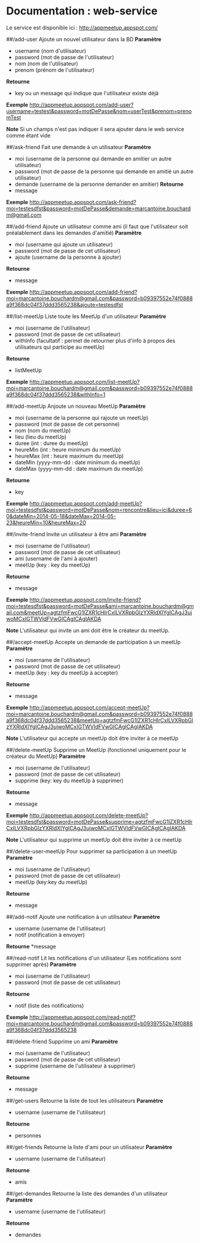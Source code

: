 Documentation : web-service
======

Le service est disponible ici : http://appmeetup.appspot.com/

##/add-user
Ajoute un nouvel utilisateur dans la BD
**Paramètre**
* username (nom d'utilisateur)
* password (mot de passe de l'utilisateur)
* nom      (nom de l'utilisateur)
* prenom   (prénom de l'utilisateur)

**Retourne**
* key ou un message qui indique que l'utilisateur existe déjà

**Exemple**
http://appmeetup.appspot.com/add-user?username=testest&password=motDePasse&nom=userTest&prenom=prenomTest

**Note**
Si un champs n'est pas indiquer il sera ajouter dans le web service comme étant vide

##/ask-friend
Fait une demande à un utilisateur
**Paramètre**
* moi      (username de la personne qui demande en amitier un autre utilisateur)
* password (mot de passe de la personne qui demande en amitié un autre utilisateur)
* demande  (username de la personne demander en amitier)
**Retourne**
* message

**Exemple**
http://appmeetup.appspot.com/ask-friend?moi=testesdfst&password=motDePasse&demande=marcantoine.bouchardm@gmail.com

##/add-friend
Ajoute un utilisateur comme ami (il faut que l'utilisateur soit préalablement dans les demandes d'amitié)
**Paramètre**
* moi      (username qui ajoute un utilisateur)
* password (mot de passe de cet utilisateur)
* ajoute   (username de la personne à ajouter)

**Retourne**
* message

**Exemple**
http://appmeetup.appspot.com/add-friend?moi=marcantoine.bouchardm@gmail.com&password=b09397552e74f0888a9f368dc04f37ddd3565238&ajoute=testesdfst

##/list-meetUp
Liste toute les MeetUp d'un utilisateur
**Paramètre**
* moi      (username de l'utilisateur)
* password (mot de passe de cet utilisateur)
* withInfo (facultatif : permet de retourner plus d'info à propos des utilisateurs qui participe au meetUp)

**Retourne**
* listMeetUp

**Exemple**
http://appmeetup.appspot.com/list-meetUp?moi=marcantoine.bouchardm@gmail.com&password=b09397552e74f0888a9f368dc04f37ddd3565238&withInfo=1

##/add-meetUp
Anjoute un nouveau MeetUp
**Paramètre**
* moi      (username de la personne qui rajoute un meetUp)
* password (mot de passe de cet personne)
* nom      (nom du meetUp)
* lieu     (lieu du meetUp)
* duree    (int : duree du meetUp)
* heureMin (int : heure minimum du meetUp)
* heureMax (int : heure maximum du meetUp)
* dateMin  (yyyy-mm-dd : date minimum du meetUp)
* dateMax  (yyyy-mm-dd : date maximum du meetUp)

**Retourne**
* key

**Exemple**
http://appmeetup.appspot.com/add-meetUp?moi=testesdfst&password=motDePasse&nom=rencontre&lieu=ici&duree=60&dateMin=2014-05-18&dateMax=2014-05-23&heureMin=10&heureMax=20

##/invite-friend
Invite un utilisateur à être ami
**Paramètre**
* moi      (username de l'utilisateur)
* password (mot de passe de cet utilisateur)
* ami      (username de l'ami à ajouter)
* meetUp (key : key du meetUp)

**Retourne**
* message

**Exemple**
http://appmeetup.appspot.com/invite-friend?moi=testesdfst&password=motDePasse&ami=marcantoine.bouchardm@gmail.com&meetUp=agtzfmFwcG1lZXR1cHIrCxILVXRpbGlzYXRldXIYgICAgJ3ujwoMCxIGTWVldFVwGICAgICAgIAKDA

**Note**
L'utilisateur qui invite un ami doit être le créateur du meetUp.

##/accept-meetUp
Accepte un demande de participation à un meetUp
**Paramètre**
* moi      (username de l'utilisateur)
* password (mot de passe de cet utilisateur)
* meetUp (key : key du meetUp à accepter)

**Retourne**
* message

**Exemple**
http://appmeetup.appspot.com/accept-meetUp?moi=marcantoine.bouchardm@gmail.com&password=b09397552e74f0888a9f368dc04f37ddd3565238&meetUp=agtzfmFwcG1lZXR1cHIrCxILVXRpbGlzYXRldXIYgICAgJ3ujwoMCxIGTWVldFVwGICAgICAgIAKDA

**Note**
L'utilisateur qui accepte un meetUp doit être inviter à ce meetUp

##/delete-meetUp
Supprime un MeetUp (fonctionnel uniquement pour le créateur du MeetUp)
**Paramètre**
* moi      (username de l'utilisateur)
* password (mot de passe de cet utilisateur)
* supprime (key: key du meetUp à supprimer)

**Retourne**
* message

**Exemple** 
http://appmeetup.appspot.com/delete-meetUp?moi=testesdfst&password=motDePasse&supprime=agtzfmFwcG1lZXR1cHIrCxILVXRpbGlzYXRldXIYgICAgJ3ujwoMCxIGTWVldFVwGICAgICAgIAKDA

**Note**
L'utilisateur qui supprime un meetUp doit être inviter à ce meetUp

##/delete-user-meetUp
Pour supprimer sa participation à un meetUp
**Paramètre**
* moi      (username de l'utilisateur)
* password (mot de passe de cet utilisateur)
* meetUp  (key:key du meetUp)

**Retourne**
* message

##/add-notif
Ajoute une notification à un utilisateur
**Paramètre**
* username (username de l'utilisateur)
* notif    (notification à envoyer)

**Retourne**
*message

##/read-notif
Lit les notifications d'un utilisateur (Les notifications sont supprimer après)
**Paramètre**
* moi      (username de l'utilisateur)
* password (mot de passe de cet utilisateur)

**Retourne**
* notif (liste des notifications)

**Exemple**
http://appmeetup.appspot.com/read-notif?moi=marcantoine.bouchardm@gmail.com&password=b09397552e74f0888a9f368dc04f37ddd3565238

##/delete-friend
Supprime un ami
**Paramètre**
* moi      (username de l'utilisateur)
* password (mot de passe de cet utilisateur)
* supprime (username de l'utilisateur à supprimer)

**Retourne**
* message

##/get-users
Retourne la liste de tout les utilisateurs
**Paramètre**
* username (username de l'utilisateur)

**Retourne**
* personnes

##/get-friends
Retourne la liste d'ami pour un utilisateur
**Paramètre**
* username (username de l'utilisateur)

**Retourne**
* amis

##/get-demandes
Retourne la liste des demandes d'un utilisateur
**Paramètre**
* username (username de l'utilisateur)

**Retourne**
* demandes

